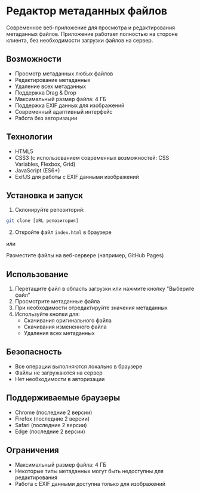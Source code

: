 # Редактор метаданных файлов

Современное веб-приложение для просмотра и редактирования метаданных файлов. Приложение работает полностью на стороне клиента, без необходимости загрузки файлов на сервер.

## Возможности

- Просмотр метаданных любых файлов
- Редактирование метаданных
- Удаление всех метаданных
- Поддержка Drag & Drop
- Максимальный размер файла: 4 ГБ
- Поддержка EXIF данных для изображений
- Современный адаптивный интерфейс
- Работа без авторизации

## Технологии

- HTML5
- CSS3 (с использованием современных возможностей: CSS Variables, Flexbox, Grid)
- JavaScript (ES6+)
- ExifJS для работы с EXIF данными изображений

## Установка и запуск

1. Склонируйте репозиторий:
```bash
git clone [URL репозитория]
```

2. Откройте файл `index.html` в браузере

или

Разместите файлы на веб-сервере (например, GitHub Pages)

## Использование

1. Перетащите файл в область загрузки или нажмите кнопку "Выберите файл"
2. Просмотрите метаданные файла
3. При необходимости отредактируйте значения метаданных
4. Используйте кнопки для:
   - Скачивания оригинального файла
   - Скачивания измененного файла
   - Удаления всех метаданных

## Безопасность

- Все операции выполняются локально в браузере
- Файлы не загружаются на сервер
- Нет необходимости в авторизации

## Поддерживаемые браузеры

- Chrome (последние 2 версии)
- Firefox (последние 2 версии)
- Safari (последние 2 версии)
- Edge (последние 2 версии)

## Ограничения

- Максимальный размер файла: 4 ГБ
- Некоторые типы метаданных могут быть недоступны для редактирования
- Работа с EXIF данными доступна только для изображений 